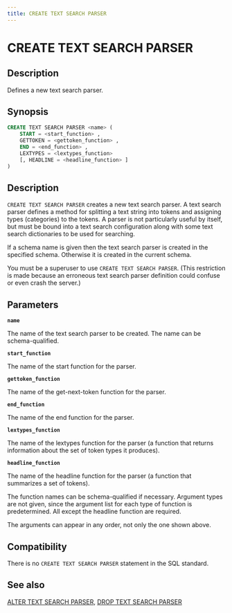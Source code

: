 ```yaml
---
title: CREATE TEXT SEARCH PARSER
---
```


# CREATE TEXT SEARCH PARSER

## Description

Defines a new text search parser.

## Synopsis

```sql
CREATE TEXT SEARCH PARSER <name> (
    START = <start_function> ,
    GETTOKEN = <gettoken_function> ,
    END = <end_function> ,
    LEXTYPES = <lextypes_function>
    [, HEADLINE = <headline_function> ]
)
```

## Description

`CREATE TEXT SEARCH PARSER` creates a new text search parser. A text search parser defines a method for splitting a text string into tokens and assigning types (categories) to the tokens. A parser is not particularly useful by itself, but must be bound into a text search configuration along with some text search dictionaries to be used for searching.

If a schema name is given then the text search parser is created in the specified schema. Otherwise it is created in the current schema.

You must be a superuser to use `CREATE TEXT SEARCH PARSER`. (This restriction is made because an erroneous text search parser definition could confuse or even crash the server.)

## Parameters

**`name`**

The name of the text search parser to be created. The name can be schema-qualified.

**`start_function`**

The name of the start function for the parser.

**`gettoken_function`**

The name of the get-next-token function for the parser.

**`end_function`**

The name of the end function for the parser.

**`lextypes_function`**

The name of the lextypes function for the parser (a function that returns information about the set of token types it produces).

**`headline_function`**

The name of the headline function for the parser (a function that summarizes a set of tokens).

The function names can be schema-qualified if necessary. Argument types are not given, since the argument list for each type of function is predetermined. All except the headline function are required.

The arguments can appear in any order, not only the one shown above.

## Compatibility

There is no `CREATE TEXT SEARCH PARSER` statement in the SQL standard.

## See also

[ALTER TEXT SEARCH PARSER](/docs/sql-stmts/alter-text-search-parser.md), [DROP TEXT SEARCH PARSER](/docs/sql-stmts/drop-text-search-parser.md)
